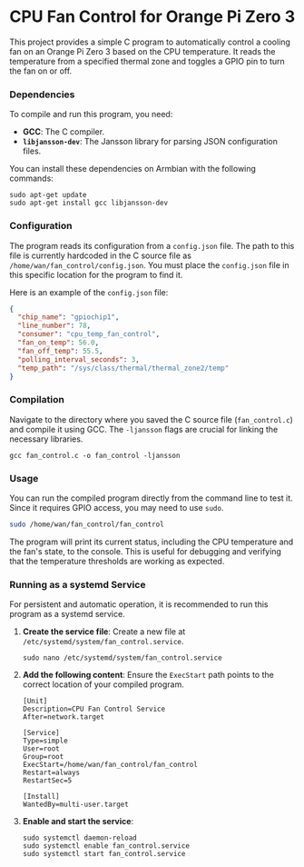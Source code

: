 # CPU Fan Control for Orange Pi Zero 3

This project provides a simple C program to automatically control a cooling fan on an Orange Pi Zero 3 based on the CPU temperature. It reads the temperature from a specified thermal zone and toggles a GPIO pin to turn the fan on or off.

### Dependencies

To compile and run this program, you need:

* **GCC**: The C compiler.
* **`libjansson-dev`**: The Jansson library for parsing JSON configuration files.

You can install these dependencies on Armbian with the following commands:

```
sudo apt-get update
sudo apt-get install gcc libjansson-dev
```

### Configuration

The program reads its configuration from a `config.json` file. The path to this file is currently hardcoded in the C source file as `/home/wan/fan_control/config.json`. You must place the `config.json` file in this specific location for the program to find it.

Here is an example of the `config.json` file:

```json
{
  "chip_name": "gpiochip1",
  "line_number": 78,
  "consumer": "cpu_temp_fan_control",
  "fan_on_temp": 56.0,
  "fan_off_temp": 55.5,
  "polling_interval_seconds": 3,
  "temp_path": "/sys/class/thermal/thermal_zone2/temp"
}
```

### Compilation

Navigate to the directory where you saved the C source file (`fan_control.c`) and compile it using GCC. The `-ljansson` flags are crucial for linking the necessary libraries.

```
gcc fan_control.c -o fan_control -ljansson
```

### Usage

You can run the compiled program directly from the command line to test it. Since it requires GPIO access, you may need to use `sudo`.

```bash
sudo /home/wan/fan_control/fan_control
```

The program will print its current status, including the CPU temperature and the fan's state, to the console. This is useful for debugging and verifying that the temperature thresholds are working as expected.

### Running as a systemd Service

For persistent and automatic operation, it is recommended to run this program as a systemd service.

1.  **Create the service file**: Create a new file at `/etc/systemd/system/fan_control.service`.

    ```
    sudo nano /etc/systemd/system/fan_control.service
    ```

2.  **Add the following content**: Ensure the `ExecStart` path points to the correct location of your compiled program.

    ```
    [Unit]
    Description=CPU Fan Control Service
    After=network.target

    [Service]
    Type=simple
    User=root
    Group=root
    ExecStart=/home/wan/fan_control/fan_control
    Restart=always
    RestartSec=5

    [Install]
    WantedBy=multi-user.target
    ```

3.  **Enable and start the service**:

    ```
    sudo systemctl daemon-reload
    sudo systemctl enable fan_control.service
    sudo systemctl start fan_control.service
    
